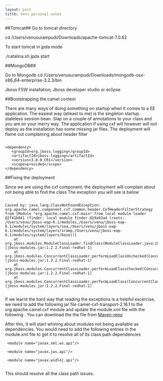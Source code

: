 ```yaml
---
layout: post
title: Venu personal notes
---
```


##Tomcat##
Go to tomcat directory

cd /Users/venusurampudi/Downloads/apache-tomcat-7.0.62

To start tomcat in jpda mode 

./catalina.sh jpda start


##MongoDB##

Go to Mongodb
cd /Users/venusurampudi/Downloads/mongodb-osx-x86_64-enterprise-3.2.3/bin

Jboss FSW installation, Jboss developer studio or eclipse

##Bootstrapping the camel context

There are many ways of doing something on startup when it comes to a EE application. The easiest way (atleast to me)
is the singleton startup stateless session bean. Slap on a couple of annotations to your class and you are 
on your merry way. The application if using cxf will however will not deploy as the installation has some missing
jar files. The deployment will flame out complaining about header filter

```

<dependency>
   <groupId>org.jboss.logging</groupId>
   <artifactId>jboss-logging</artifactId>
   <version>3.0.0.CR1</version>
   <scope>provided</scope>
</dependency>

```

##Fixing the deployment

Since we are using the cxf component, the deployment will complain about not being able to find the class
The exception you will see is below

```

Caused by: java.lang.ClassNotFoundException: org.apache.camel.component.cxf.common.header.CxfHeaderFilterStrategy from [Module "org.apache.camel.cxf:main" from local module loader @2f41b041 (finder: local module finder @19a93a4 (roots: /Users/venu/jboss-eap-6.1/modules,/Users/venu/jboss-eap-6.1/modules/system/layers/soa,/Users/venu/jboss-eap-6.1/modules/system/layers/sramp,/Users/venu/jboss-eap-6.1/modules/system/layers/base))]
	at org.jboss.modules.ModuleClassLoader.findClass(ModuleClassLoader.java:196) [jboss-modules.jar:1.2.2.Final-redhat-1]
	at org.jboss.modules.ConcurrentClassLoader.performLoadClassUnchecked(ConcurrentClassLoader.java:444) [jboss-modules.jar:1.2.2.Final-redhat-1]
	at org.jboss.modules.ConcurrentClassLoader.performLoadClassChecked(ConcurrentClassLoader.java:432) [jboss-modules.jar:1.2.2.Final-redhat-1]
	at org.jboss.modules.ConcurrentClassLoader.performLoadClass(ConcurrentClassLoader.java:374) [jboss-modules.jar:1.2.2.Final-redhat-1]


```

If we learnt the hard way that reading the exceptions is a helpful excercise, we need to add the following jar file
camel-cxf-transport-2.16.1 to the org.apache.camel.cxf module and update the module.xml file with the following
<resource-root path="camel-cxf-transport-2.16.1.jar"/> . You can download the the file from 
[Maven-repo](http://mvnrepository.com/artifact/org.apache.camel/camel-cxf-transport/2.16.1)

After this, it will start whining about modules not being available as dependencies. You would need to add the following
entries in the module.xml file to get it to resolve all of its class path dependencies

```
 <module name="javax.xml.ws.api"/>

 <module name="javax.jws.api"/>

 <module name="javax.wsdl4j.api"/>


```

This should resolve all the class path issues.

 









